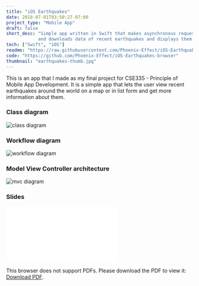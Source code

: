 ```yaml
---
title: "iOS Earthquakes"
date: 2018-07-01T03:50:27-07:00
project_type: "Mobile App"
draft: false
short_desc: "Simple app written in Swift that makes asynchronous requests to USGS API
            and downloads data of recent earthquakes and displays them on a map."
tech: ["Swift", "iOS"]
readme: "https://raw.githubusercontent.com/Phoenix-Effect/iOS-Earthquakes-browser/master/README.md"
code: "https://github.com/Phoenix-Effect/iOS-Earthquakes-browser"
thumbnail: "earthquakes-thumb.jpg"
---
```


This is an app that I made as my final project for CSE335 - Principle of Mobile App Development. It is a simple app that lets the user view recent earthquakes around the world on a map or in list form and get more information about them.

### Class diagram
![class diagram]( /~saghafoo/images/cd.png )

### Workflow diagram
![workflow diagram]( /~saghafoo/images/flow.png )

### Model View Controller architecture
![mvc diagram]( /~saghafoo/images/mvc.png )

### Slides
<object data="/~saghafoo/documents/Final presentation.pdf" type="application/pdf" width="100%" height="700px">
    <embed src="/~saghafoo/documents/Final presentation.pdf">
        <p>This browser does not support PDFs. Please download the PDF to view it: <a href="/~saghafoo/documents/Final presentation.pdf">Download PDF</a>.</p>
    </embed>
</object>
